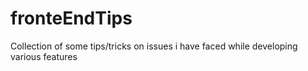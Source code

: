 # fronteEndTips
Collection of some tips/tricks on issues i have faced while developing various features

